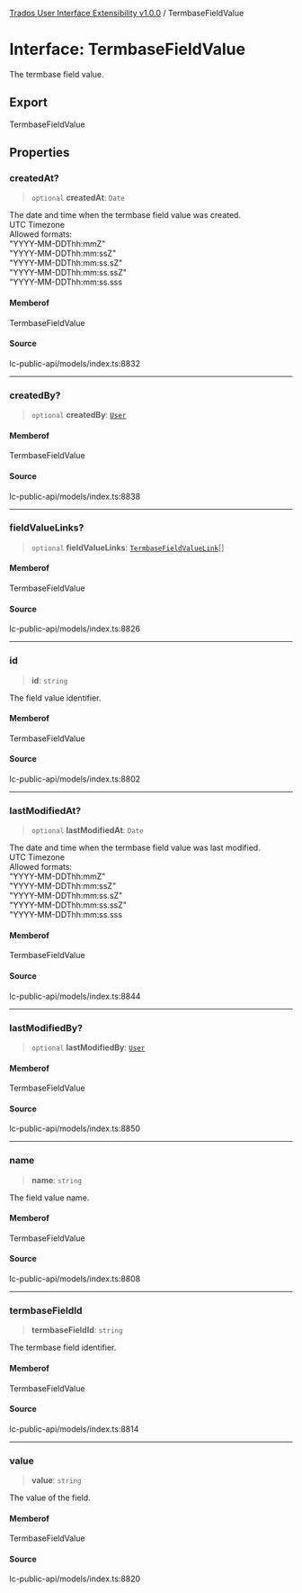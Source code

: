 [Trados User Interface Extensibility v1.0.0](../wiki/globals) / TermbaseFieldValue

# Interface: TermbaseFieldValue

The termbase field value.

## Export

TermbaseFieldValue

## Properties

### createdAt?

> `optional` **createdAt**: `Date`

The date and time when the termbase field value was created. <br> UTC Timezone <br> Allowed formats: <br> "YYYY-MM-DDThh:mmZ" <br> "YYYY-MM-DDThh:mm:ssZ" <br> "YYYY-MM-DDThh:mm:ss.sZ" <br> "YYYY-MM-DDThh:mm:ss.ssZ" <br> "YYYY-MM-DDThh:mm:ss.sss

#### Memberof

TermbaseFieldValue

#### Source

lc-public-api/models/index.ts:8832

***

### createdBy?

> `optional` **createdBy**: [`User`](../wiki/Interface.User)

#### Memberof

TermbaseFieldValue

#### Source

lc-public-api/models/index.ts:8838

***

### fieldValueLinks?

> `optional` **fieldValueLinks**: [`TermbaseFieldValueLink`](../wiki/Interface.TermbaseFieldValueLink)[]

#### Memberof

TermbaseFieldValue

#### Source

lc-public-api/models/index.ts:8826

***

### id

> **id**: `string`

The field value identifier.

#### Memberof

TermbaseFieldValue

#### Source

lc-public-api/models/index.ts:8802

***

### lastModifiedAt?

> `optional` **lastModifiedAt**: `Date`

The date and time when the termbase field value was last modified. <br> UTC Timezone <br> Allowed formats: <br> "YYYY-MM-DDThh:mmZ" <br> "YYYY-MM-DDThh:mm:ssZ" <br> "YYYY-MM-DDThh:mm:ss.sZ" <br> "YYYY-MM-DDThh:mm:ss.ssZ" <br> "YYYY-MM-DDThh:mm:ss.sss

#### Memberof

TermbaseFieldValue

#### Source

lc-public-api/models/index.ts:8844

***

### lastModifiedBy?

> `optional` **lastModifiedBy**: [`User`](../wiki/Interface.User)

#### Memberof

TermbaseFieldValue

#### Source

lc-public-api/models/index.ts:8850

***

### name

> **name**: `string`

The field value name.

#### Memberof

TermbaseFieldValue

#### Source

lc-public-api/models/index.ts:8808

***

### termbaseFieldId

> **termbaseFieldId**: `string`

The termbase field identifier.

#### Memberof

TermbaseFieldValue

#### Source

lc-public-api/models/index.ts:8814

***

### value

> **value**: `string`

The value of the field.

#### Memberof

TermbaseFieldValue

#### Source

lc-public-api/models/index.ts:8820
